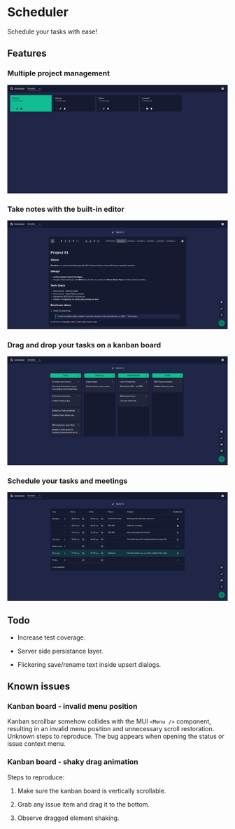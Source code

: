 # Scheduler

Schedule your tasks with ease!

## Features

### Multiple project management

![](/public/screenshots/1.png)

### Take notes with the built-in editor

![](/public/screenshots/2.png)

### Drag and drop your tasks on a kanban board

![](/public/screenshots/3.png)

### Schedule your tasks and meetings

![](/public/screenshots/4.png)

## Todo

- Increase test coverage.

- Server side persistance layer.

- Flickering save/rename text inside upsert dialogs.

## Known issues

### Kanban board - invalid menu position

Kanban scrollbar somehow collides with the MUI `<Menu />` component, resulting in an invalid menu position and unnecessary scroll restoration. Unknown steps to reproduce. The bug appears when opening the status or issue context menu.

### Kanban board - shaky drag animation

Steps to reproduce:

1. Make sure the kanban board is vertically scrollable.

2. Grab any issue item and drag it to the bottom.

3. Observe dragged element shaking.
